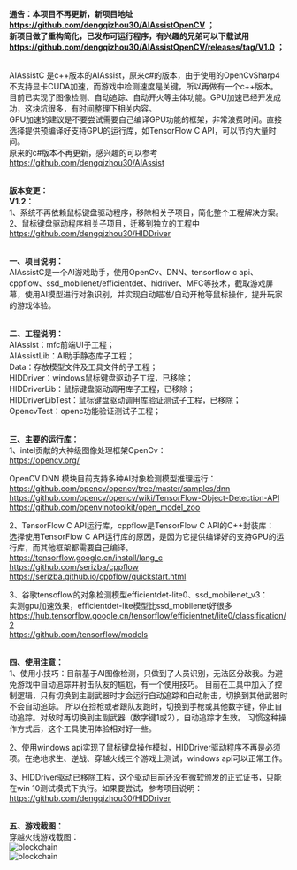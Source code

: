 **通告：本项目不再更新，新项目地址 https://github.com/dengqizhou30/AIAssistOpenCV ；**<br>
**新项目做了重构简化，已发布可运行程序，有兴趣的兄弟可以下载试用 https://github.com/dengqizhou30/AIAssistOpenCV/releases/tag/V1.0 ；**<br><br>

AIAssistC 是c++版本的AIAssist，原来c#的版本，由于使用的OpenCvSharp4不支持显卡CUDA加速，而游戏中检测速度是关键，所以再做有一个c++版本。<br>
目前已实现了图像检测、自动追踪、自动开火等主体功能。GPU加速已经开发成功，这块坑很多，有时间整理下相关内容。<br>
GPU加速的建议是不要尝试需要自己编译GPU功能的框架，非常浪费时间。直接选择提供预编译好支持GPU的运行库，如TensorFlow C API，可以节约大量时间。<br>
原来的c#版本不再更新，感兴趣的可以参考 https://github.com/dengqizhou30/AIAssist <br>
<br>


**版本变更：** <br>
**V1.2：** <br>
1、系统不再依赖鼠标键盘驱动程序，移除相关子项目，简化整个工程解决方案。 <br>
2、鼠标键盘驱动程序相关子项目，迁移到独立的工程中 https://github.com/dengqizhou30/HIDDriver <br>
<br>


**一、项目说明：**<br>
AIAssistC是一个AI游戏助手，使用OpenCv、DNN、tensorflow c api、cppflow、ssd_mobilenet/efficientdet、hidriver、MFC等技术，截取游戏屏幕，使用AI模型进行对象识别，并实现自动瞄准/自动开枪等鼠标操作，提升玩家的游戏体验。<br>
<br>

**二、工程说明：**<br>
AIAssist：mfc前端UI子工程；<br>
AIAssistLib：AI助手静态库子工程；<br>
Data：存放模型文件及工具文件的子工程；<br>
HIDDriver：windows鼠标键盘驱动子工程，已移除；<br>
HIDDriverLib：鼠标键盘驱动调用库子工程，已移除；<br>
HIDDriverLibTest：鼠标键盘驱动调用库验证测试子工程，已移除；<br>
OpencvTest：openc功能验证测试子工程；<br>
<br>

**三、主要的运行库：**<br>
1、intel贡献的大神级图像处理框架OpenCv：<br>
https://opencv.org/ <br>

OpenCV DNN 模块目前支持多种AI对象检测模型推理运行：<br>
https://github.com/opencv/opencv/tree/master/samples/dnn <br>
https://github.com/opencv/opencv/wiki/TensorFlow-Object-Detection-API <br>
https://github.com/openvinotoolkit/open_model_zoo <br>

2、TensorFlow C API运行库，cppflow是TensorFlow C API的C++封装库：<br>
选择使用TensorFlow C API运行库的原因，是因为它提供编译好的支持GPU的运行库，而其他框架都需要自己编译。<br>
https://tensorflow.google.cn/install/lang_c <br>
https://github.com/serizba/cppflow <br>
https://serizba.github.io/cppflow/quickstart.html <br>

3、谷歌tensoflow的对象检测模型efficientdet-lite0、ssd_mobilenet_v3： <br>
实测gpu加速效果，efficientdet-lite模型比ssd_mobilenet好很多 <br>
https://hub.tensorflow.google.cn/tensorflow/efficientnet/lite0/classification/2 <br>
https://github.com/tensorflow/models <br>
<br>

**四、使用注意：**<br>
1、使用小技巧：目前基于AI图像检测，只做到了人员识别，无法区分敌我。为避免游戏中自动追踪并射击队友的尴尬，有一个使用技巧。
目前在工具中加入了控制逻辑，只有切换到主副武器时才会运行自动追踪和自动射击，切换到其他武器时不会自动追踪。
所以在捡枪或者跟队友跑时，切换到手枪或其他数字键，停止自动追踪。对敌时再切换到主副武器（数字键1或2），自动追踪才生效。
习惯这种操作方式后，这个工具使用体验相对好一些。<br>

2、使用windows api实现了鼠标键盘操作模拟，HIDDriver驱动程序不再是必须项。在绝地求生、逆战、穿越火线三个游戏上测试，windows api可以正常工作。<br>

3、HIDDriver驱动已移除工程，这个驱动目前还没有微软颁发的正式证书，只能在win 10测试模式下执行。如果要尝试，参考项目说明： <br>
https://github.com/dengqizhou30/HIDDriver <br>
<br>

**五、游戏截图：**<br>
穿越火线游戏截图：<br>
![blockchain](https://github.com/dengqizhou30/AIAssistC/blob/main/Data/img/chuanyuehuoxian1.png)</br>
![blockchain](https://github.com/dengqizhou30/AIAssistC/blob/main/Data/img/chuanyuehuoxian.png)</br>
